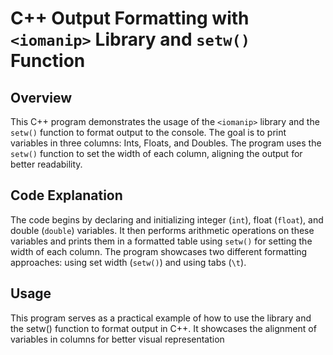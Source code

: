 # C++ Output Formatting with `<iomanip>` Library and `setw()` Function

## Overview
This C++ program demonstrates the usage of the `<iomanip>` library and the `setw()` function to format output to the console. The goal is to print variables in three columns: Ints, Floats, and Doubles. The program uses the `setw()` function to set the width of each column, aligning the output for better readability.

## Code Explanation
The code begins by declaring and initializing integer (`int`), float (`float`), and double (`double`) variables. It then performs arithmetic operations on these variables and prints them in a formatted table using `setw()` for setting the width of each column. The program showcases two different formatting approaches: using set width (`setw()`) and using tabs (`\t`).

## Usage
This program serves as a practical example of how to use the <iomanip> library and the setw() function to format output in C++. It showcases the alignment of variables in columns for better visual representation